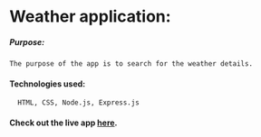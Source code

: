 # Weather application:

##### Purpose:
    The purpose of the app is to search for the weather details.

#### Technologies used:
      HTML, CSS, Node.js, Express.js

#### Check out the live app [here](https://weather-node-yioo.onrender.com/).
